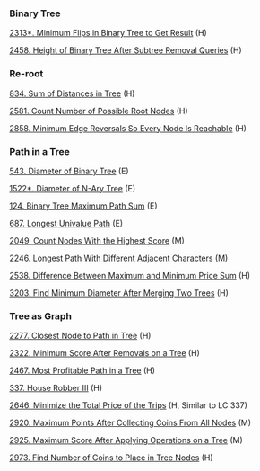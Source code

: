### Binary Tree

[2313*. Minimum Flips in Binary Tree to Get Result](https://github.com/tatadyj/leetcode/tree/main/2313.minimum-flips-in-binary-tree-to-get-result) (H)

[2458. Height of Binary Tree After Subtree Removal Queries](https://github.com/tatadyj/leetcode/tree/main/2458.height-of-binary-tree-after-subtree-removal-queries) (H)

### Re-root
[834. Sum of Distances in Tree](https://github.com/tatadyj/leetcode/tree/main/834.sum-of-distances-in-tree) (H)

[2581. Count Number of Possible Root Nodes](https://github.com/tatadyj/leetcode/tree/main/2581.count-number-of-possible-root-nodes) (H)

[2858. Minimum Edge Reversals So Every Node Is Reachable](https://github.com/tatadyj/leetcode/tree/main/2858.minimum-edge-reversals-so-every-node-is-reachable) (H)

### Path in a Tree
[543. Diameter of Binary Tree]() (E)

[1522*. Diameter of N-Ary Tree]() (E)

[124. Binary Tree Maximum Path Sum]() (E) 

[687. Longest Univalue Path]() (E)

[2049. Count Nodes With the Highest Score]() (M)

[2246. Longest Path With Different Adjacent Characters]() (M)

[2538. Difference Between Maximum and Minimum Price Sum]() (H)

[3203. Find Minimum Diameter After Merging Two Trees]() (H)

### Tree as Graph 

[2277. Closest Node to Path in Tree](https://github.com/tatadyj/leetcode/tree/main/2277.closest-node-to-path-in-tree) (H)

[2322. Minimum Score After Removals on a Tree](https://github.com/tatadyj/leetcode/tree/main/2322.minimum-score-after-removals-on-a-tree) (H)

[2467. Most Profitable Path in a Tree](https://github.com/tatadyj/leetcode/tree/main/2467.most-profitable-path-in-a-tree) (H) 

[337. House Robber III](https://github.com/tatadyj/leetcode/tree/main/337.house-robber-iii) (H)

[2646. Minimize the Total Price of the Trips](https://github.com/tatadyj/leetcode/tree/main/2646.minimize-the-total-price-of-the-trips) (H, Similar to LC 337) 

[2920. Maximum Points After Collecting Coins From All Nodes](https://github.com/tatadyj/leetcode/tree/main/2920.maximum-points-after-collecting-coins-from-all-nodes) (M)

[2925. Maximum Score After Applying Operations on a Tree](https://github.com/tatadyj/leetcode/tree/main/2925.maximum-score-after-applying-operations-on-a-tree) (M)

[2973. Find Number of Coins to Place in Tree Nodes](https://github.com/tatadyj/leetcode/tree/main/2973.find-number-of-coins-to-place-in-tree-nodes) (H)